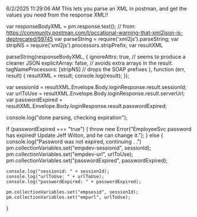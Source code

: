 6/2/2025 11:29:06 AM
This lets you parse an XML in postman, and get the values you need from the response XML!!

var responseBodyXML = pm.response.text();
// from: https://community.postman.com/t/occational-warning-that-xml2json-is-deptrecated/59745
var parseString = require('xml2js').parseString;
var stripNS = require('xml2js').processors.stripPrefix;
var resultXML

parseString(responseBodyXML, {
    ignoreAttrs: true, // seems to produce a cleaner JSON
    explicitArray: false, // avoids extra arrays in the result.
    tagNameProcessors: [stripNS] // drops the SOAP prefixes
}, function (err, result) {
    resultXML = result;
    console.log(result);
});

var sessionId = resultXML.Envelope.Body.loginResponse.result.sessionId;
var urlToUse = resultXML.Envelope.Body.loginResponse.result.serverUrl;
var passwordExpired = resultXML.Envelope.Body.loginResponse.result.passwordExpired;

console.log("done parsing, checking expiration");


if (passwordExpired === "true") {
    throw new Error("EmployeeSvc password has expired! Update Jeff Wilton, and he can change it.");
} else {
    console.log("Password was not expired, continuing . .")
    pm.collectionVariables.set("empdev-sessionid", sessionId);
    pm.collectionVariables.set("empdev-url", urlToUse);
    pm.collectionVariables.set("passwordExpired", passwordExpired);

    console.log("sessionid: " + sessionId);
    console.log("urlToUse: " + urlToUse);
    console.log("passwordExpired: " + passwordExpired);

    pm.collectionVariables.set("empsesid", sessionId);
    pm.collectionVariables.set("empurl", urlToUse);    
}
